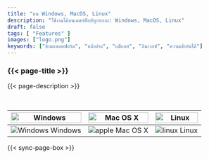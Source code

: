 ```yaml
---
title: "บน Windows, MacOS, Linux"
description: "ใช้งานได้บนเดสก์ท็อปทุกระบบ: Windows, MacOS, Linux"
draft: false
tags: [ "Features" ]
images: ["logo.png"]
keywords: ["ข้ามแพลตฟอร์ม", "หน้าต่าง", "แม็กอส", "ลินเวกซ์", "ความเข้ากันได้"]
---
```

<!-- header-end -->

### {{< page-title >}} 
{{< page-description >}} 

<br>

| <img src="/cross-platform/tx-win.png" alt="Windows" style="width: 100%;" /> | <img src="/cross-platform/tx-mac.png" alt="Mac OS X" style="width: 100%;" /> | <img src="/cross-platform/tx-linux.png" alt="Linux" style="width: 100%;" /> |
|------------------------------------------------------------------------------|------------------------------------------------------------------------------|----------------------------------------------------------------------------|
| <img src="/images/windows-icon.svg" alt="Windows"   />  Windows             |  <img src="/images/apple-icon.svg" alt="apple"   /> Mac OS X         | <img src="/images/linux-icon.svg" alt="linux"   />  Linux   |

 

 {{< sync-page-box >}}
